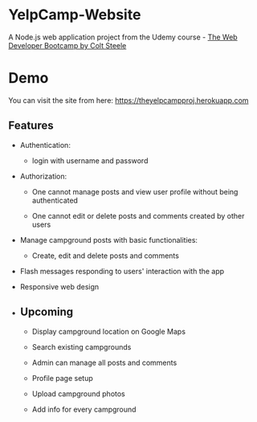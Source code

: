 # YelpCamp-Website

A Node.js web application project from the Udemy course - [The Web Developer Bootcamp by Colt Steele](https://www.udemy.com/course/the-web-developer-bootcamp/)

# Demo
You can visit the site from here: https://theyelpcampproj.herokuapp.com

## **Features** 

* Authentication:

    * login with username and password
 
* Authorization:

  * One cannot manage posts and view user profile without being authenticated

  * One cannot edit or delete posts and comments created by other users

* Manage campground posts with basic functionalities:

  * Create, edit and delete posts and comments

* Flash messages responding to users' interaction with the app

* Responsive web design

* ## **Upcoming**

  * Display campground location on Google Maps
  
  * Search existing campgrounds
  
  * Admin can manage all posts and comments
  
  * Profile page setup
  
  * Upload campground photos
  
  * Add info for every campground
  

